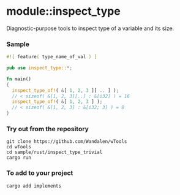 # module::inspect_type

Diagnostic-purpose tools to inspect type of a variable and its size.

### Sample

``` rust test
#![ feature( type_name_of_val ) ]

pub use inspect_type::*;

fn main()
{
  inspect_type_of!( &[ 1, 2, 3 ][ .. ] );
  // < sizeof( &[1, 2, 3][..] : &[i32] ) = 16
  inspect_type_of!( &[ 1, 2, 3 ] );
  // < sizeof( &[1, 2, 3] : &[i32; 3] ) = 8
}
```

### Try out from the repository

``` shell test
git clone https://github.com/Wandalen/wTools
cd wTools
cd sample/rust/inspect_type_trivial
cargo run
```

### To add to your project

``` shell
cargo add implements
```
